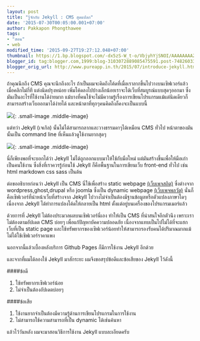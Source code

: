 ```yaml
---
layout: post
title: "รู้จักกับ Jekyll : CMS สุดแปลก"
date: '2015-07-30T00:05:00.001+07:00'
author: Pakkapon Phongthawee
tags:
- "สอน"
- web
modified_time: '2015-09-27T19:27:12.048+07:00'
thumbnail: https://1.bp.blogspot.com/-dx5zS-W_t-o/VbjyhYjSNOI/AAAAAAAAZ9Y/yhvcQBNgdpw/s1600/jekyll-logo.png
blogger_id: tag:blogger.com,1999:blog-3103072889085475591.post-7482603371489427804
blogger_orig_url: http://www.pureapp.in.th/2015/07/introduce-jekyll.html
---
```

ถ้าคุณนึกถึง CMS คุณจะนึกถึงอะไร ถ้าเป็นผมจะคิดถึงโค้ดที่เมื่อเราลากขึ้นไปวางบนเซิฟเวอร์แล้ว เมื่อคลิกไม่กี่ที แต่งนิดปรุงหน่อย เพิ่มโค้ดลงไปบ้างเล็กน้อยเราจะได้เว็บที่สมบูรณ์แบบสุดๆออกมา ซึ่งมันเป็นอะไรที่ใช้งานได้ง่ายมาก แม้บางที่คนใช้จะไม่มีความรู้เรื่องการเขียนโปรแกรมแม้แต่นิดเดียวก็สามารถสร้างเว็บออกมาได้ง่ายได้ และหน้าตาที่ทุกๆคนคิดถึงก็คงจะเป็นแบบนี้

![](https://4.bp.blogspot.com/-7ZHgvk6GJKo/Vbj8RdyrqnI/AAAAAAAAZ9o/CeJ7IRJhmyA/s320/wp.png){: .small-image .middle-image}

แต่ทว่า Jekyll (เจเกิล) นั้นไม่ได้สามารถลากและวางธรรมดาๆได้เหมือน CMS ทั่วไป หน้าตาของมันนั้นเป็น command line ที่เห็นแล้วดูใช้งานยากสุดๆ

![](http://3.bp.blogspot.com/-qk0tMEqwlKY/Vbj-4TgxyKI/AAAAAAAAZ90/ssYoi_aMJb8/s1600/jekyll-userinterface.png){: .small-image .middle-image}

นี่ก็เพียงพอที่จะบอกได้ว่า Jekyll ไม่ได้ถูกออกแบบมาให้ใช้กับมือใหม่ แต่มันสร้างขึ้นเพื่อให้มือเก๋าเป็นคนใช้งาน ซึ่งสิ่งที่เราควรรู้ก่อนใช้ Jekyll ก็คือพื้นฐานในการเขียนเว็บ front-end ทั่วไป เช่น html markdown css sass เป็นต้น

ต่อขออธิบายก่อนว่า Jekyll เป็น CMS นี่ใช้เพื่อสร้าง static webpage [(เว็บเพจสถิต)](https://th.wikipedia.org/wiki/เว็บเพจสถิต)  ซึ่งต่างจาก wordpress,ghost,drupal หรือ joomla ซึ่งเป็น dynamic webpage [(เว็บเพจพลวัต)](https://th.wikipedia.org/wiki/เว็บเพจพลวัต)  นั่นก็คือเซิฟเวอร์ที่นำหน้าเว็บที่สร้างจาก Jekyll ไปวางไม่จำเป็นต้องมีฐานข้อมูลหรือตัวแปลงภาษาใดๆ เนื่องจาก Jekyll ได้ทำการแปลงโค้ดให้กลายเป็น html ตั้งแต่อยู่บนเครื่องของโปรแกรมเมอร์แล้ว

ด้วยการที่ Jekyll ไม่ต้องประมวลผลบนเซิฟเวอร์นี่เอง ทำให้เป็น CMS ที่น่าสนใจอีกตัวนึง เพราะเราไม่ต้องตามอัปเดต CMS บ่อยๆ เพื่อแก้ปัญหาบัคความปลอดภัย เนื่องจากแทบเป็นไปไม่ได้ที่จะแฮกเว็บที่เป็น static page  และใช้ทรัพยากรของเซิฟเวอร์น้อยทำให้สามารถรองรับคนได้ปริมาณมากแม้ไม่ได้ใช้เซิฟเวอร์ราคาแพง

นอกจากนี้แล้วเบื้องหลังบริการ Github Pages ก็มีการใช้งาน Jekyll อีกด้วย

และจากที่ผมได้ลองใช้ Jekyll มาสักระยะ ผมจึงขอสรุปข้อดีและข้อเสียของ Jekyll ไว้ดังนี้

####ข้อดี
1. ใช้ทรัพยากรเซิฟเวอร์น้อย
2. ไม่จำเป็นต้องอัปเดตบ่อยๆ

####ข้อเสีย
1. ใช้งานยากจำเป็นต้องมีความรู้ด้านการเขียนโปรแกรมในการใช้งาน
2. ไม่สามารถใช้ความสามารถที่เป็น dynamic ได้เช่นค้นหา

แล้วไว้วันหลัง ผมจะมาสอนวิธีการใช้งาน Jekyll แบบละเอียดครับ
